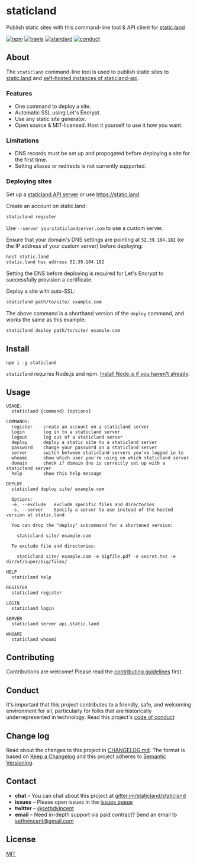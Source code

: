 # staticland

Publish static sites with this command-line tool & API client for [static.land](https://static.land)

[![npm][npm-image]][npm-url]
[![travis][travis-image]][travis-url]
[![standard][standard-image]][standard-url]
[![conduct][conduct]][conduct-url]

[npm-image]: https://img.shields.io/npm/v/staticland.svg?style=flat-square
[npm-url]: https://www.npmjs.com/package/staticland
[travis-image]: https://img.shields.io/travis/staticland/staticland.svg?style=flat-square
[travis-url]: https://travis-ci.org/sethvincent/staticland
[standard-image]: https://img.shields.io/badge/code%20style-standard-brightgreen.svg?style=flat-square
[standard-url]: https://npm.im/standard
[conduct]: https://img.shields.io/badge/code%20of%20conduct-contributor%20covenant-green.svg?style=flat-square
[conduct-url]: CONDUCT.md

## About

The `staticland` command-line tool is used to publish static sites to [static.land](https://static.land) and [self-hosted instances of staticland-api](https://github.com/staticland/staticland-api).

### Features
- One command to deploy a site.
- Automatic SSL using Let's Encrypt.
- Use any static site generator.
- Open source & MIT-licensed. Host it yourself to use it how you want.

### Limitations
- DNS records must be set up and propogated before deploying a site for the first time.
- Setting aliases or redirects is not currently supported.

### Deploying sites
Set up a [staticland API server](https://github.com/staticland/staticland-api) or use https://static.land.

Create an account on static.land:

```sh
staticland register
```

Use `--server yourstaticlandserver.com` to use a custom server.

Ensure that your domain's DNS settings are pointing at `52.39.104.182` (or the IP address of your custom server) before deploying:

```sh
host static.land
static.land has address 52.39.104.182
```

Setting the DNS before deploying is required for Let's Encrypt to successfully provision a certificate.

Deploy a site with auto-SSL:

```sh
staticland path/to/site/ example.com
```

The above command is a shorthand version of the `deploy` command, and works the same as this example:

```sh
staticland deploy path/to/site/ example.com
```

## Install

```
npm i -g staticland
```

`staticland` requires Node.js and npm. [Install Node.js if you haven't already](https://nodejs.org).

## Usage

```
USAGE:
  staticland {command} [options]

COMMANDS:
  register    create an account on a staticland server
  login       log in to a staticland server
  logout      log out of a staticland server
  deploy      deploy a static site to a staticland server
  password    change your password on a staticland server
  server      switch between staticland servers you've logged in to
  whoami      show which user you're using on which staticland server
  domain      check if domain dns is correctly set up with a staticland server
  help        show this help message

DEPLOY
  staticland deploy site/ example.com

  Options:
  -e, --exclude   exclude specific files and directories
  -s, --server    Specify a server to use instead of the hosted version at static.land

  You can drop the "deploy" subcommand for a shortened version:

    staticland site/ example.com

  To exclude file and directories:

    staticland site/ example.com -e bigfile.pdf -e secret.txt -e dir/of/super/big/files/

HELP
  staticland help

REGISTER
  staticland register

LOGIN
  staticland login

SERVER
  staticland server api.static.land

WHOAMI
  staticland whoami
```


## Contributing

Contributions are welcome! Please read the [contributing guidelines](CONTRIBUTING.md) first.

## Conduct

It's important that this project contributes to a friendly, safe, and welcoming environment for all, particularly for folks that are historically underrepresented in technology. Read this project's [code of conduct](CONDUCT.md)

## Change log

Read about the changes to this project in [CHANGELOG.md](CHANGELOG.md). The format is based on [Keep a Changelog](http://keepachangelog.com/) and this project adheres to [Semantic Versioning](http://semver.org/).

## Contact

- **chat** – You can chat about this project at [gitter.im/staticland/staticland](https://gitter.im/staticland/staticland)
- **issues** – Please open issues in the [issues queue](https://github.com/staticland/staticland/issues)
- **twitter** – [@sethdvincent](https://twitter.com/sethdvincent)
- **email** – Need in-depth support via paid contract? Send an email to sethvincent@gmail.com

## License

[MIT](LICENSE.md)
